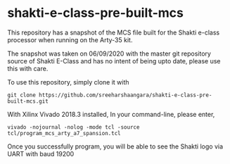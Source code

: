 # shakti-e-class-pre-built-mcs
This repository has a snapshot of the MCS file built for the Shakti e-class processor when running on the Arty-35 kit.

The snapshot was taken on 06/09/2020 with the master git repository source of Shakti E-Class and has no intent of being upto date, please use this with care.



To use this repository, simply clone it with 

```
git clone https://github.com/sreeharshaangara/shakti-e-class-pre-built-mcs.git
```



With Xilinx Vivado 2018.3 installed, In your command-line,  please enter,

```
vivado -nojournal -nolog -mode tcl -source tcl/program_mcs_arty_a7_spansion.tcl
```



Once you successfully program, you will be able to see the Shakti logo via UART with baud 19200